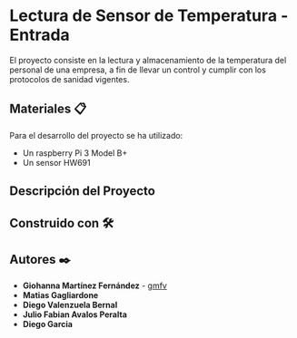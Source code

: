 # Lectura de Sensor de Temperatura - Entrada

El proyecto consiste en la lectura y almacenamiento de la temperatura del personal de una empresa, a fin de llevar un control y cumplir con los protocolos de sanidad vigentes.


## Materiales 📋

Para el desarrollo del proyecto se ha utilizado:
* Un raspberry Pi 3 Model B+
* Un sensor HW691

## Descripción del Proyecto
 


## Construido con 🛠️
 


## Autores ✒️

* **Giohanna Martínez Fernández** - [gmfv](https://github.com/gmfv)
* **Matias Gagliardone**
* **Diego Valenzuela Bernal**
* **Julio Fabian Avalos Peralta** 
* **Diego Garcia**
